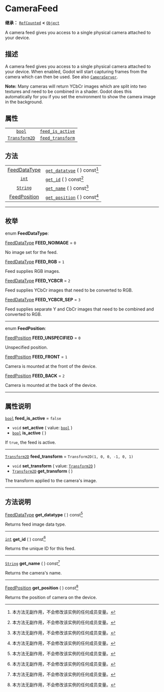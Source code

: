 <!-- ⚠ 请勿编辑本文件 ⚠ -->
<!-- 本文档使用脚本从 WeDot 引擎源码仓库生成。 -->
<!-- 生成脚本：https://github.com/WeDot-Engine/WeDot/tree/4.3/doc/tools/make_md.py； -->
<!-- 原文件：https://github.com/WeDot-Engine/WeDot/tree/4.3/doc/classes/CameraFeed.xml。 -->

<div id="_class_camerafeed"></div>

# CameraFeed

**继承：** [`RefCounted`](class_refcounted.md) **<** [`Object`](class_object.md)

A camera feed gives you access to a single physical camera attached to your device.

## 描述

A camera feed gives you access to a single physical camera attached to your device. When enabled, Godot will start capturing frames from the camera which can then be used. See also [`CameraServer`](class_cameraserver.md).

 **Note:** Many cameras will return YCbCr images which are split into two textures and need to be combined in a shader. Godot does this automatically for you if you set the environment to show the camera image in the background.

## 属性

|||
|:-:|:--|
| [`bool`](class_bool.md)               | [`feed_is_active`](class_camerafeed.md#class_camerafeed_property_feed_is_active) | ``false``                          |
| [`Transform2D`](class_transform2d.md) | [`feed_transform`](class_camerafeed.md#class_camerafeed_property_feed_transform) | ``Transform2D(1, 0, 0, -1, 0, 1)`` |

## 方法

|||
|:-:|:--|
| [FeedDataType](#enum_camerafeed_feeddatatype) | [`get_datatype`](class_camerafeed.md#class_camerafeed_method_get_datatype) ( ) const[^const] |
| [`int`](class_int.md)                         | [`get_id`](class_camerafeed.md#class_camerafeed_method_get_id) ( ) const[^const]             |
| [`String`](class_string.md)                   | [`get_name`](class_camerafeed.md#class_camerafeed_method_get_name) ( ) const[^const]         |
| [FeedPosition](#enum_camerafeed_feedposition) | [`get_position`](class_camerafeed.md#class_camerafeed_method_get_position) ( ) const[^const] |

<!-- rst-class:: classref-section-separator -->

---

## 枚举

<div id="_class_enum_camerafeed_feeddatatype"></div>

enum **FeedDataType**: <div id="enum_camerafeed_feeddatatype"></div>

<div id="_class_camerafeed_constant_feed_noimage"></div>

[FeedDataType](#enum_camerafeed_feeddatatype) **FEED_NOIMAGE** = ``0``

No image set for the feed.

<div id="_class_camerafeed_constant_feed_rgb"></div>

[FeedDataType](#enum_camerafeed_feeddatatype) **FEED_RGB** = ``1``

Feed supplies RGB images.

<div id="_class_camerafeed_constant_feed_ycbcr"></div>

[FeedDataType](#enum_camerafeed_feeddatatype) **FEED_YCBCR** = ``2``

Feed supplies YCbCr images that need to be converted to RGB.

<div id="_class_camerafeed_constant_feed_ycbcr_sep"></div>

[FeedDataType](#enum_camerafeed_feeddatatype) **FEED_YCBCR_SEP** = ``3``

Feed supplies separate Y and CbCr images that need to be combined and converted to RGB.

<!-- rst-class:: classref-item-separator -->

---

<div id="_class_enum_camerafeed_feedposition"></div>

enum **FeedPosition**: <div id="enum_camerafeed_feedposition"></div>

<div id="_class_camerafeed_constant_feed_unspecified"></div>

[FeedPosition](#enum_camerafeed_feedposition) **FEED_UNSPECIFIED** = ``0``

Unspecified position.

<div id="_class_camerafeed_constant_feed_front"></div>

[FeedPosition](#enum_camerafeed_feedposition) **FEED_FRONT** = ``1``

Camera is mounted at the front of the device.

<div id="_class_camerafeed_constant_feed_back"></div>

[FeedPosition](#enum_camerafeed_feedposition) **FEED_BACK** = ``2``

Camera is mounted at the back of the device.

<!-- rst-class:: classref-section-separator -->

---

## 属性说明

<div id="_class_camerafeed_property_feed_is_active"></div>

[`bool`](class_bool.md) **feed_is_active** = ``false`` <div id="class_camerafeed_property_feed_is_active"></div>

- `void` **set_active** ( value: [`bool`](class_bool.md) )
- [`bool`](class_bool.md) **is_active** ( )

If `true`, the feed is active.

<!-- rst-class:: classref-item-separator -->

---

<div id="_class_camerafeed_property_feed_transform"></div>

[`Transform2D`](class_transform2d.md) **feed_transform** = ``Transform2D(1, 0, 0, -1, 0, 1)`` <div id="class_camerafeed_property_feed_transform"></div>

- `void` **set_transform** ( value: [`Transform2D`](class_transform2d.md) )
- [`Transform2D`](class_transform2d.md) **get_transform** ( )

The transform applied to the camera's image.

<!-- rst-class:: classref-section-separator -->

---

## 方法说明

<div id="_class_camerafeed_method_get_datatype"></div>

[FeedDataType](#enum_camerafeed_feeddatatype) **get_datatype** ( ) const[^const]<div id="class_camerafeed_method_get_datatype"></div>

Returns feed image data type.

<!-- rst-class:: classref-item-separator -->

---

<div id="_class_camerafeed_method_get_id"></div>

[`int`](class_int.md) **get_id** ( ) const[^const]<div id="class_camerafeed_method_get_id"></div>

Returns the unique ID for this feed.

<!-- rst-class:: classref-item-separator -->

---

<div id="_class_camerafeed_method_get_name"></div>

[`String`](class_string.md) **get_name** ( ) const[^const]<div id="class_camerafeed_method_get_name"></div>

Returns the camera's name.

<!-- rst-class:: classref-item-separator -->

---

<div id="_class_camerafeed_method_get_position"></div>

[FeedPosition](#enum_camerafeed_feedposition) **get_position** ( ) const[^const]<div id="class_camerafeed_method_get_position"></div>

Returns the position of camera on the device.

[^virtual]: 本方法通常需要用户覆盖才能生效。
[^const]: 本方法无副作用，不会修改该实例的任何成员变量。
[^vararg]: 本方法除了能接受在此处描述的参数外，还能够继续接受任意数量的参数。
[^constructor]: 本方法用于构造某个类型。
[^static]: 调用本方法无需实例，可直接使用类名进行调用。
[^operator]: 本方法描述的是使用本类型作为左操作数的有效运算符。
[^bitfield]: 这个值是由下列位标志构成位掩码的整数。
[^void]: 无返回值。
